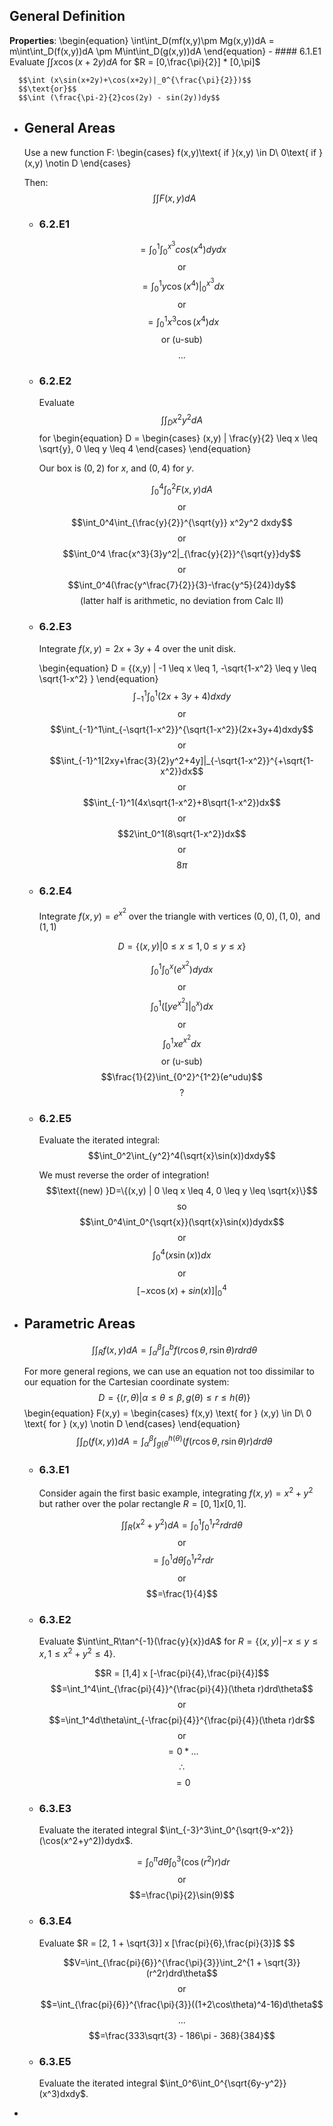 ## General Definition
**Properties**:
\begin{equation}
\int\int_D(mf(x,y)\pm Mg(x,y))dA =
m\int\int_D(f(x,y))dA \pm M\int\int_D(g(x,y))dA
\end{equation}
	- #### 6.1.E1
	  Evaluate $\int\int x\cos(x+2y)dA$ for $R = [0,\frac{\pi}{2}] * [0,\pi]$
	  
	  $$\int (x\sin(x+2y)+\cos(x+2y)|_0^{\frac{\pi}{2}})$$
	  $$\text{or}$$
	  $$\int (\frac{\pi-2}{2}cos(2y) - sin(2y))dy$$
- ## General Areas
  Use a new function F:
  \begin{cases}
  f(x,y)\text{ if }(x,y) \in D\\
  0\text{ if }(x,y) \notin D
  \end{cases}
  
  Then:
  $$\int\int F(x,y) dA$$
	- ### 6.2.E1
	  $$=\int_0^1\int_0^{x^3}cos(x^4)dydx$$
	  $$\text{or}$$
	  $$=\int_0^1y\cos(x^4)|_0^{x^3}dx$$
	  $$\text{or}$$
	  $$=\int_0^1x^3\cos(x^4)dx$$
	  $$\text{or (u-sub)}$$
	  $$\text{...}$$
	- ### 6.2.E2
	  Evaluate $$\int\int_Dx^2y^2dA$$ for 
	  \begin{equation}
	  D = 
	  \begin{cases}
	  (x,y) | \frac{y}{2} \leq x \leq \sqrt{y}, 0 \leq y \leq 4
	  \end{cases}
	  \end{equation}
	  
	  Our box is $(0,2)$ for $x$, and $(0,4)$ for $y$.
	  
	  $$\int_0^4\int_0^2 F(x,y)dA$$
	  $$\text{or}$$
	  $$\int_0^4\int_{\frac{y}{2}}^{\sqrt{y}} x^2y^2 dxdy$$
	  $$\text{or}$$
	  $$\int_0^4 \frac{x^3}{3}y^2|_{\frac{y}{2}}^{\sqrt{y}}dy$$
	  $$\text{or}$$
	  $$\int_0^4(\frac{y^\frac{7}{2}}{3}-\frac{y^5}{24})dy$$
	  $$\text{(latter half is arithmetic, no deviation from Calc II)}$$
	- ### 6.2.E3
	  Integrate $f(x,y) = 2x+3y+4$ over the unit disk.
	  
	  \begin{equation}
	  D = \{(x,y) | -1 \leq x \leq 1, -\sqrt{1-x^2} \leq y \leq \sqrt{1-x^2} \}
	  \end{equation}
	  $$\int_{-1}^1\int_0^1(2x+3y+4)dxdy$$
	  $$\text{or}$$
	  $$\int_{-1}^1\int_{-\sqrt{1-x^2}}^{\sqrt{1-x^2}}(2x+3y+4)dxdy$$
	  $$\text{or}$$
	  $$\int_{-1}^1[2xy+\frac{3}{2}y^2+4y]|_{-\sqrt{1-x^2}}^{+\sqrt{1-x^2}}dx$$
	  $$\text{or}$$
	  $$\int_{-1}^1(4x\sqrt{1-x^2}+8\sqrt{1-x^2})dx$$
	  $$\text{or}$$
	  $$2\int_0^1(8\sqrt{1-x^2})dx$$
	  $$\text{or}$$
	  $$8\pi$$
	- ### 6.2.E4
	  Integrate $f(x,y) = e^{x^2}$ over the triangle with vertices $(0,0), (1,0),\text{ and }(1,1)$
	  
	  $$D=\{(x,y) | 0 \leq x \leq 1, 0 \leq y \leq x\}$$
	  
	  $$\int_0^1\int_0^x(e^{x^2})dydx$$
	  $$\text{or}$$
	  $$\int_0^1([ye^{x^2}]|_0^x)dx$$
	  $$\text{or}$$
	  $$\int_0^1xe^{x^2}dx$$
	  $$\text{or (u-sub)}$$
	  $$\frac{1}{2}\int_{0^2}^{1^2}(e^udu)$$
	  $$\text{?}$$
	- ### 6.2.E5
	  Evaluate the iterated integral:
	  $$\int_0^2\int_{y^2}^4(\sqrt{x}\sin(x))dxdy$$
	  
	  We must reverse the order of integration!
	  $$\text{(new) }D=\{(x,y) | 0 \leq x \leq 4, 0 \leq y \leq \sqrt{x}\}$$
	  $$\text{so}$$
	  $$\int_0^4\int_0^{\sqrt{x}}(\sqrt{x}\sin(x))dydx$$
	  $$\text{or}$$
	  $$\int_0^4(x\sin(x))dx$$
	  $$\text{or}$$
	  $$[-x\cos(x)+sin(x)]|_0^4$$
- ## Parametric Areas
  $$\int\int_Rf(x,y)dA=\int_\alpha^\beta\int_a^bf(r\cos\theta,r\sin\theta)r drd\theta$$
  
  For more general regions, we can use an equation not too dissimilar to our equation for the Cartesian coordinate system:
  $$D=\{(r, \theta) | \alpha \leq \theta \leq \beta, g(\theta) \leq r \leq h(\theta) \}$$
  \begin{equation}
  F(x,y) = 
  \begin{cases}
  f(x,y) \text{ for } (x,y) \in D\\
  0 \text{ for } (x,y) \notin D
  \end{cases}
  \end{equation}
  $$\int\int_D(f(x,y))dA=\int_\alpha^\beta\int_{g(\theta}^{h(\theta)}(f(r\cos\theta,r\sin\theta)r)drd\theta$$
	- ### 6.3.E1
	  Consider again the first basic example, integrating $f(x,y) = x^2 + y^2$ but rather over the polar rectangle $R = [0,1] x [0,1]$.
	  
	  $$\int\int_R(x^2+y^2)dA=\int_0^1\int_0^1 r^2rdrd\theta$$
	  $$\text{or}$$
	  $$=\int_0^1d\theta \int_0^1r^2rdr$$
	  $$\text{or}$$
	  $$=\frac{1}{4}$$
	- ### 6.3.E2
	  Evaluate $\int\int_R\tan^{-1}(\frac{y}{x})dA$ for $R = \{(x,y) | -x \leq y \leq x, 1 \leq x^2+y^2 \leq 4\}$.
	  
	  $$R = [1,4] x [-\frac{pi}{4},\frac{pi}{4}]$$
	  $$=\int_1^4\int_{\frac{pi}{4}}^{\frac{pi}{4}}(\theta r)drd\theta$$
	  $$\text{or}$$
	  $$=\int_1^4d\theta\int_{-\frac{pi}{4}}^{\frac{pi}{4}}(\theta r)dr$$
	  $$\text{or}$$
	  $$=0 * ...$$
	  $$\therefore$$
	  $$=0$$
	- ### 6.3.E3
	  Evaluate the iterated integral $\int_{-3}^3\int_0^{\sqrt{9-x^2}}(\cos(x^2+y^2))dydx$.
	  
	  $$=\int_0^\pi d\theta\int_0^3(\cos(r^2)r)dr$$
	  $$\text{or}$$
	  $$=\frac{\pi}{2}\sin(9)$$
	- ### 6.3.E4
	  Evaluate $R = [2, 1 + \sqrt{3}] x [\frac{pi}{6},\frac{pi}{3}]$ $$
	  
	  $$V=\int_{\frac{pi}{6}}^{\frac{\pi}{3}}\int_2^{1 + \sqrt{3}}(r^2r)drd\theta$$
	  $$\text{or}$$
	  $$=\int_{\frac{pi}{6}}^{\frac{\pi}{3}}((1+2\cos\theta)^4-16)d\theta$$
	  $$\text{...}$$
	  $$=\frac{333\sqrt{3} - 186\pi - 368}{384}$$
	- ### 6.3.E5
	  Evaluate the iterated integral $\int_0^6\int_0^{\sqrt{6y-y^2}}(x^3)dxdy$.
-